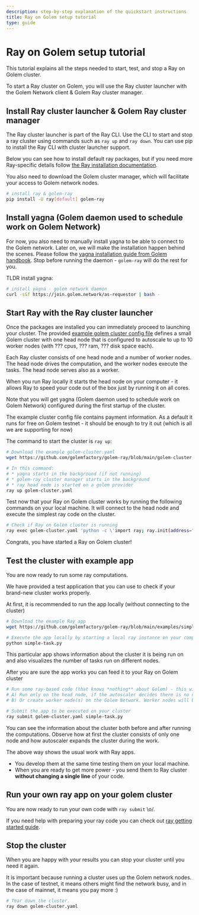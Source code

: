 ```yaml
---
description: step-by-step explanation of the quickstart instructions
title: Ray on Golem setup tutorial
type: guide 
---
```


# Ray on Golem setup tutorial 

This tutorial explains all the steps needed to start, test, and stop a Ray on Golem cluster.

To start a Ray cluster on Golem, you will use the Ray cluster launcher with the Golem Network client & Golem Ray cluster manager.

## Install Ray cluster launcher & Golem Ray cluster manager

The Ray cluster launcher is part of the Ray CLI. Use the CLI to start and stop a ray cluster using commands such as `ray up` and `ray down`. 
You can use pip to install the Ray CLI with cluster launcher support. 

Below you can see how to install default ray packages, but if you need more Ray-specific details follow [the Ray installation documentation](https://docs.ray.io/en/latest/ray-overview/installation.html#installation).

You also need to download the Golem cluster manager, which will facilitate your access to Golem network nodes.

```bash
# install ray & golem-ray
pip install -U ray[default] golem-ray
```

## Install yagna (Golem daemon used to schedule work on Golem Network)

For now, you also need to manually install yagna to be able to connect to the Golem network. Later on, we will make the installation happen behind the scenes.
Please follow the [yagna installation guide from Golem handbook](https://handbook.golem.network/requestor-tutorials/flash-tutorial-of-requestor-development). 
Stop before running the daemon - `golem-ray` will do the rest for you. 

TLDR install yagna:

```bash
# install yagna - golem network daemon
curl -sSf https://join.golem.network/as-requestor | bash -
```

## Start Ray with the Ray cluster launcher

Once the packages are installed you can immediately proceed to launching your cluster. 
The provided [example golem cluster config file](https://github.com/golemfactory/golem-ray/blob/main/golem-cluster.yaml) defines a small Golem cluster with one head node 
that is configured to autoscale to up to 10 worker nodes (with ??? cpus, ??? ram, ??? disk space each).

Each Ray cluster consists of one head node and a number of worker nodes. The head node drives the computation, and the worker nodes execute the tasks. The head node serves also as a worker. 

When you run Ray locally it starts the head node on your computer - it allows Ray to speed your code out of the box just by running it on all cores.

Note that you will get yagna (Golem daemon used to schedule work on Golem Network) configured during the first startup of the cluster. 

The example cluster config file contains payment information. As a default it runs for free on Golem testnet - it should be enough to try it out (which is all we are supporting for now)

The command to start the cluster is `ray up`:

```bash
# Download the example golem-cluster.yaml
wget https://github.com/golemfactory/golem-ray/blob/main/golem-cluster.yaml

# In this command:
# * yagna starts in the background (if not running)
# * golem-ray cluster manager starts in the background
# * ray head node is started on a golem provider
ray up golem-cluster.yaml

```

Test now that your Ray on Golem cluster works by running the following commands on your local machine. 
It will connect to the head node and execute the simplest ray code on the cluster.

```bash
# Check if Ray on Golem cluster is running 
ray exec golem-cluster.yaml 'python -c \'import ray; ray.init(address="auto")\''

```

Congrats, you have started a Ray on Golem cluster!



## Test the cluster with example app

You are now ready to run some ray computations.

We have provided a test application that you can use to check if your brand-new cluster works properly.

At first, it is recommended to run the app locally (without connecting to the cluster)

```bash
# Download the example Ray app
wget https://github.com/golemfactory/golem-ray/blob/main/examples/simple-task.py 

# Execute the app locally by starting a local ray instance on your computer
python simple-task.py
```

This particular app shows information about the cluster it is being run on and also visualizes the number of tasks run on different nodes.

After you are sure the app works you can feed it to your Ray on Golem cluster

```bash
# Run some ray-based code (that knows *nothing** about Golem) - this will either:
# A) Run only on the head node, if the autoscaler decides there is no need for a worker node
# B) Or create worker node(s) on the Golem Network. Worker nodes will be later auto-terminated by the autoscaler

# Submit the app to be executed on your cluster
ray submit golem-cluster.yaml simple-task.py
```

You can see the information about the cluster both before and after running the computations.
Observe how at first the cluster consists of only one node and how autoscaler expands the cluster during the work.

The above way shows the usual work with Ray apps. 
- You develop them at the same time testing them on your local machine.
- When you are ready to get more power - you send them to Ray cluster **without changing a single line** of your code.

## Run your own ray app on your golem cluster

You are now ready to run your own code with `ray submit` \o/.

If you need help with preparing your ray code you can check out [ray getting started guide](https://docs.ray.io/en/latest/ray-core/walkthrough.html). 


## Stop the cluster

When you are happy with your results you can stop your cluster until you need it again.

It is important because running a cluster uses up the Golem network nodes. In the case of testnet, it means others might find the network busy, and in the case of mainnet, it means you pay more :)

```bash
# Tear down the cluster.
ray down golem-cluster.yaml
```


